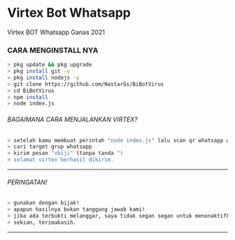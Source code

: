 # Virtex Bot Whatsapp
Virtex BOT Whatsapp Ganas 2021

### CARA MENGINSTALL NYA
```bash
> pkg update && pkg upgrade
> pkg install git -y
> pkg install nodejs -y
> git clone https://github.com/NastarGs/BiBotVirus
> cd BiBotVirus
> npm install
> node index.js
```

###### BAGAIMANA CARA MENJALANKAN VIRTEX?
```bash
> setelah kamu membuat perintah "node index.js" lalu scan qr whatsapp web mu!
> cari target grup whatsapp
> kirim pesan "vbiji" (tanpa tanda ")
> selamat virtex berhasil dikirim.
```
 
---------

###### PERINGATAN!
```bash
> gunakan dengan bijak!
> apapun hasilnya bukan tanggung jawab kami!
> jika ada terbukti melanggar, saya tidak segan segan untuk menonaktifkan fitur ini.
> sekian, terimakasih.
```

---------
